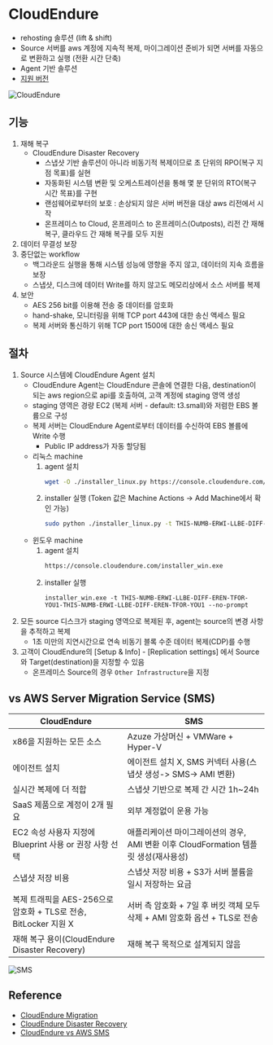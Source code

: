 # CloudEndure
- rehosting 솔루션 (lift & shift)
- Source 서버를 aws 계정에 지속적 복제, 마이그레이션 준비가 되면 서버를 자동으로 변환하고 실행 (전환 시간 단축)
- Agent 기반 솔루션 
- [지원 버전](https://docs.cloudendure.com/#Getting_Started_with_CloudEndure/Supported_Operating_Systems/Supported_Operating_Systems.htm#Supported_Operating_Systems%3FTocPath%3DNavigation%7CGetting%2520Started%2520with%2520CloudEndure%7CSupported%2520Operating%2520Systems%7C_____0) 

![CloudEndure](https://d2908q01vomqb2.cloudfront.net/fc074d501302eb2b93e2554793fcaf50b3bf7291/2020/06/08/CloudEndure-Migration.png)

## 기능 
1. 재해 복구
    - CloudEndure Disaster Recovery
        - 스냅샷 기반 솔루션이 아니라 비동기적 복제이므로 초 단위의 RPO(복구 지점 목표)를 실현
        - 자동화된 시스템 변환 및 오케스트레이션을 통해 몇 분 단위의 RTO(복구 시간 목표)를 구현
        - 랜섬웨어로부터의 보호 : 손상되지 않은 서버 버전을 대상 aws 리전에서 시작
        - 온프레미스 to Cloud, 온프레미스 to 온프레미스(Outposts), 리전 간 재해 복구, 클라우드 간 재해 복구를 모두 지원
2. 데이터 무결성 보장
3. 중단없는 workflow
    - 백그라운드 실행을 통해 시스템 성능에 영향을 주지 않고, 데이터의 지속 흐름을 보장
    - 스냅샷, 디스크에 데이터 Write를 하지 않고도 메모리상에서 소스 서버를 복제
4. 보안
    - AES 256 bit를 이용해 전송 중 데이터를 암호화
    - hand-shake, 모니터링을 위해 TCP port 443에 대한 송신 액세스 필요
    - 복제 서버와 통신하기 위해 TCP port 1500에 대한 송신 액세스 필요


## 절차
1. Source 시스템에 CloudEndure Agent 설치
    - CloudEndure Agent는 CloudEndure 콘솔에 연결한 다음, destination이 되는 aws region으로 api를 호출하여, 고객 계정에 staging 영역 생성
    - staging 영역은 경량 EC2 (복제 서버 - default: t3.small)와 저렴한 EBS 볼륨으로 구성
    - 복제 서버는 CloudEndure Agent로부터 데이터를 수신하여 EBS 볼륨에 Write 수행
        - Public IP address가 자동 할당됨
    - 리눅스 machine
        1. agent 설치 
            ```sh
            wget -O ./installer_linux.py https://console.cloudendure.com/installer_linux.py
            ``` 
        2. installer 실행 (Token 값은 Machine Actions -> Add Machine에서 확인 가능)
            ```sh
            sudo python ./installer_linux.py -t THIS-NUMB-ERWI-LLBE-DIFF-EREN-TFOR-YOU1-THIS-NUMB-ERWI-LLBE-DIFF-EREN-TFOR-YOU1 --no-prompt
            ```
    - 윈도우 machine
        1. agent 설치
            ```sh
            https://console.cloudendure.com/installer_win.exe
            ```
        2. installer 실행
            ```
            installer_win.exe -t THIS-NUMB-ERWI-LLBE-DIFF-EREN-TFOR-YOU1-THIS-NUMB-ERWI-LLBE-DIFF-EREN-TFOR-YOU1 --no-prompt
            ```
2. 모든 source 디스크가 staging 영역으로 복제된 후, agent는 source의 변경 사항을 추적하고 복제
    - 1초 미만의 지연시간으로 연속 비동기 블록 수준 데이터 복제(CDP)를 수행
3. 고객이 CloudEndure의 [Setup & Info] - [Replication settings] 에서 Source와 Target(destination)을 지정할 수 있음
    - 온프레미스 Source의 경우 `Other Infrastructure`을 지정

## vs AWS Server Migration Service (SMS)
|CloudEndure|SMS|
|--- | --- |
|x86을 지원하는 모든 소스|Azuze 가상머신 + VMWare + Hyper-V|
|에이전트 설치 | 에이전트 설치 X, SMS 커넥터 사용(스냅샷 생성-> SMS-> AMI 변환)|
|실시간 복제에 더 적합 | 스냅샷 기반으로 복제 간 시간 1h~24h|
|SaaS 제품으로 계정이 2개 필요 | 외부 계정없이 운용 가능|
|EC2 속성 사용자 지정에 Blueprint 사용 or 권장 사항 선택 | 애플리케이션 마이그레이션의 경우, AMI 변환 이후 CloudFormation 템플릿 생성(재사용성)|
|스냅샷 저장 비용| 스냅샷 저장 비용 + S3가 서버 볼륨을 일시 저장하는 요금|
|복제 트래픽을 AES-256으로 암호화 + TLS로 전송, BitLocker 지원 X | 서버 측 암호화 + 7일 후 버킷 객체 모두 삭제 + AMI 암호화 옵션 + TLS로 전송|
|재해 복구 용이(CloudEndure Disaster Recovery) | 재해 복구 목적으로 설계되지 않음|

![SMS](https://d2908q01vomqb2.cloudfront.net/fc074d501302eb2b93e2554793fcaf50b3bf7291/2020/06/08/AWS-Server-Migration-Service.png)

## Reference
- [CloudEndure Migration](https://aws.amazon.com/ko/cloudendure-migration/)
- [CloudEndure Disaster Recovery](https://aws.amazon.com/ko/cloudendure-disaster-recovery/)
- [CloudEndure vs AWS SMS](https://aws.amazon.com/ko/blogs/architecture/field-notes-choosing-a-rehost-migration-tool-cloudendure-or-aws-sms/)
